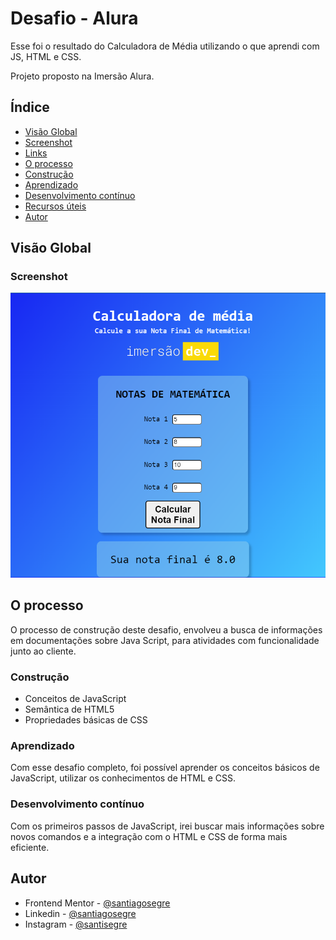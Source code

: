 # Desafio - Alura

Esse foi o resultado do Calculadora de Média utilizando o que aprendi com JS, HTML e CSS.

Projeto proposto na Imersão Alura.

## Índice

  - [Visão Global](#visão-global)
  - [Screenshot](#screenshot)
  - [Links](#links)
  - [O processo](#o-processo)
  - [Construção](#construção)
  - [Aprendizado](#aprendizado)
  - [Desenvolvimento contínuo](#desenvolvimento-contínuo)
  - [Recursos úteis](#recursos-úteis)
  - [Autor](#autor)



## Visão Global

### Screenshot

![](imagens/screenshot.png)



<!-- ### Links

- Solution URL: [Add solution URL here](https://your-solution-url.com)
- Live Site URL: [Add live site URL here](https://your-live-site-url.com) -->

## O processo

O processo de construção deste desafio, envolveu a busca de informações em documentações sobre Java Script, para atividades com funcionalidade junto ao cliente.

### Construção

- Conceitos de JavaScript
- Semântica de HTML5
- Propriedades básicas de CSS

### Aprendizado

Com esse desafio completo, foi possível aprender os conceitos básicos de JavaScript, utilizar os conhecimentos de HTML e CSS.

### Desenvolvimento contínuo

Com os primeiros passos de JavaScript, irei buscar mais informações sobre novos comandos e a integração com o HTML e CSS de forma mais eficiente.

<!-- ### Recursos úteis

- [MDN - Elementos HTML](https://developer.mozilla.org/pt-BR/docs/Web/HTML/Element/Heading_Elements) - Através do documento MDN, foi possível esclarecer muito sobre H1 e outros títulos utilizados em HTML.
- [MDN - Atributos Globais](https://developer.mozilla.org/pt-BR/docs/Web/HTML/Element/a) - Atrvés do documento MDN, essencial para aprender sobre os atributos globais e a utilziação dos elementos âncoras dentro do HTML.
- [MDN - Divisão](https://developer.mozilla.org/pt-BR/docs/Web/HTML/Element/div) - Com essa documentação, é possível verificar uma das formas genéricas de fazer a divisão no projeto. -->

## Autor

- Frontend Mentor - [@santiagosegre](https://www.frontendmentor.io/profile/santiagosegre)
- Linkedin - [@santiagosegre](https://www.linkedin.com/in/santiago-segre-191407157/)
- Instagram - [@santisegre](https://www.instagram.com/santisegre/)